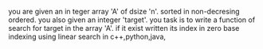 you are given an in teger array 'A' of dsize 'n'. sorted in non-decresing ordered. you also given an integer 'target'. you task is to write a function of search for target in the array 'A'. if it exist written its index in zero base indexing using linear search in c++,python,java,
